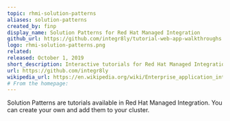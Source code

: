 ```yaml
---
topic: rhmi-solution-patterns
aliases: solution-patterns
created_by: finp
display_name: Solution Patterns for Red Hat Managed Integration
github_url: https://github.com/integr8ly/tutorial-web-app-walkthroughs
logo: rhmi-solution-patterns.png
related:
released: October 1, 2019
short_description: Interactive tutorials for Red Hat Managed Integration.
url: https://github.com/integr8ly
wikipedia_url: https://en.wikipedia.org/wiki/Enterprise_application_integration
# From the homepage:
---
```

Solution Patterns are tutorials available in Red Hat Managed Integration. You can create your own and add them to your cluster.
